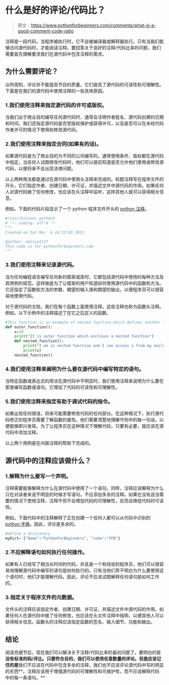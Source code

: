 # 什么是好的评论/代码比？

> 原文：<https://www.pythonforbeginners.com/comments/what-is-a-good-comment-code-ratio>

注释是一段代码，当程序被执行时，它不会被编译器或解释器执行。只有当我们能够访问源代码时，才能阅读注释。要回答关于良好的注释/代码比率的问题，我们需要首先理解要求我们在源代码中包含注释的需求。

## 为什么需要评论？

众所周知，评论并不能提高节目的质量。它们提高了源代码的可读性和可理解性。下面是在我们的源代码中使用注释的一些具体原因。

### 1.我们使用注释来指定源代码的许可或版权。

当我们出于商业目的编写任何源代码时，通常会注明作者姓名、源代码创建的日期和时间。我们还指定源代码是否受版权保护或获得许可，以及是否可以在未经代码作者许可的情况下使用和修改源代码。

### 2.我们使用注释来指定合同(如果有的话)。

如果源代码是为了商业目的为不同的公司编写的，通常使用条件、版权都在源代码中指定。当任何人试图修改代码时，他们可以提前知道是否允许他们使用或修改源代码，以便将来不会出现法律问题。

以上两种用法都是通过在源代码中使用头注释来完成的。标题注释写在程序文件的开头，它们指定作者、创建日期、许可证，并描述文件中源代码的作用。如果任何人对源代码做了任何修改，也应该在头注释中监听，这样其他人就可以获得相关信息。

例如，下面的代码片段显示了一个 python 程序文件开头的 [python 注释](https://www.pythonforbeginners.com/comments/comments-in-python)。

```py
#!/usr/bin/env python3
# -*- coding: utf-8 -*-
"""
Created on Sat Mar  6 14:13:03 2021

@author: aditya1117
This code is for pythonforbeginners.com
"""
```

### 3.我们使用注释来记录源代码。

当为任何编程语言编写任何新的框架或库时，它都包括源代码中使用的每种方法及其用例的规范。这样做是为了让框架的用户知道如何使用源代码中的函数和方法。它还指定了函数和方法的参数、期望的输入值和期望的输出，以便程序员可以很容易地使用代码。

对于源代码的文档，我们在每个函数上面使用注释。这些注释也称为函数头注释。例如，以下示例中的注释描述了在它之后定义的函数。

```py
#This function is an example of nested function which defines another function and executes it when called. 
def outer_function():
    x=10
    print("It is outer function which encloses a nested function")
    def nested_function():
        print("I am in nested function and I can access x from my enclosing function's scope. Printing x")
        print(x)
    nested_function()
```

### 4.我们使用注释来阐明为什么要在源代码中编写特定的语句。

当特定函数或表达式的用法在源代码中不明显时，我们使用注释来说明为什么要在那里编写函数或语句。它增加了代码的可读性和可理解性。

### 5.我们使用注释来指定有助于调试代码的指令。

如果出现任何错误，将来可能需要修改代码的任何部分。在这种情况下，执行源代码修正的程序员需要了解函数的属性。他们需要清楚地理解守则中的每一句话，以便能够即兴发挥。为了让程序员在这种情况下理解代码，只要有必要，就应该在源代码中添加注释。

以上两个用例是在内联注释的帮助下完成的。

## 源代码中的注释应该做什么？

### 1.解释为什么要写一个声明。

注释需要能够解释为什么在源代码中使用了一个语句。同样，注释应该解释为什么只在对读者来说不明显的时候才写语句。不应添加多余的注释。如果在没有适当需要的情况下使用注释，注释不但不会增加代码的可理解性，反而会降低代码的可读性。

例如，下面代码中的注释解释了正在创建一个任何人都可以从代码中识别的 [python 字典](https://www.pythonforbeginners.com/dictionary/how-to-use-dictionaries-in-python/)。因此，评论是多余的。

```py
#define a dictionary
myDict= {"Name":"PythonForBeginners", "code":"PFB"}
```

### 2.不应解释语句如何执行任何操作。

如果有人已经写了相当长时间的代码，并且是一个有经验的程序员，他们可以很容易地理解源代码中编写的语句是如何执行的。只有当他们弄不明白为什么要使用这个语句时，他们才能理解代码。因此，评论不应该试图解释任何语句是如何工作的。

### 3.指定关于程序文件的元数据。

文件头的注释应该指定作者、创建日期、许可证，并描述文件中源代码的作用。如果任何人在源代码中做了任何修改，也应该在头文件注释中指明，以便其他人可以获得相关信息。函数头的注释应该指定函数的签名、输入细节、功能和输出。

## 结论

阅读完细节后，现在我们可以解决关于注释/代码比率的最初问题了。要明白的是**没有标准的码/评比。只要符合目的，我们可以使用任意数量的评论。但是应该记住的是**我们不应该在代码中包含多余的注释，我们也不应该评论源代码中写的明显的东西**。注释应该用于增强源代码的可理解性和可维护性，而不应该解释代码中的每一条语句。**